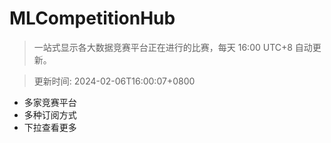 # MLCompetitionHub

> 一站式显示各大数据竞赛平台正在进行的比赛，每天 16:00 UTC+8 自动更新。
  
> 更新时间: 2024-02-06T16:00:07+0800 

* 多家竞赛平台
* 多种订阅方式
* 下拉查看更多